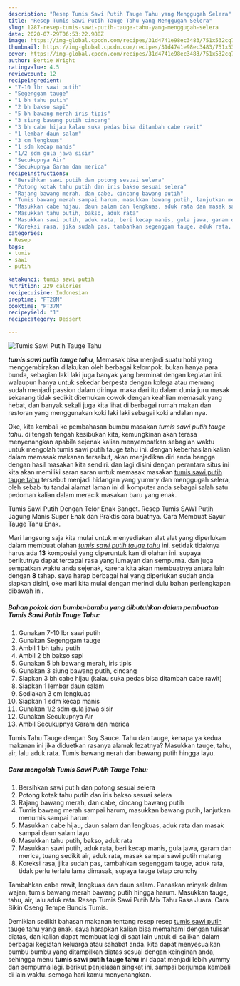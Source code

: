 ```yaml
---
description: "Resep Tumis Sawi Putih Tauge Tahu yang Menggugah Selera"
title: "Resep Tumis Sawi Putih Tauge Tahu yang Menggugah Selera"
slug: 1287-resep-tumis-sawi-putih-tauge-tahu-yang-menggugah-selera
date: 2020-07-29T06:53:22.988Z
image: https://img-global.cpcdn.com/recipes/31d4741e98ec3483/751x532cq70/tumis-sawi-putih-tauge-tahu-foto-resep-utama.jpg
thumbnail: https://img-global.cpcdn.com/recipes/31d4741e98ec3483/751x532cq70/tumis-sawi-putih-tauge-tahu-foto-resep-utama.jpg
cover: https://img-global.cpcdn.com/recipes/31d4741e98ec3483/751x532cq70/tumis-sawi-putih-tauge-tahu-foto-resep-utama.jpg
author: Bertie Wright
ratingvalue: 4.5
reviewcount: 12
recipeingredient:
- "7-10 lbr sawi putih"
- "Segenggam tauge"
- "1 bh tahu putih"
- "2 bh bakso sapi"
- "5 bh bawang merah iris tipis"
- "3 siung bawang putih cincang"
- "3 bh cabe hijau kalau suka pedas bisa ditambah cabe rawit"
- "1 lembar daun salam"
- "3 cm lengkuas"
- "1 sdm kecap manis"
- "1/2 sdm gula jawa sisir"
- "Secukupnya Air"
- "Secukupnya Garam dan merica"
recipeinstructions:
- "Bersihkan sawi putih dan potong sesuai selera"
- "Potong kotak tahu putih dan iris bakso sesuai selera"
- "Rajang bawang merah, dan cabe, cincang bawang putih"
- "Tumis bawang merah sampai harum, masukkan bawang putih, lanjutkan menumis sampai harum"
- "Masukkan cabe hijau, daun salam dan lengkuas, aduk rata dan masak sampai daun salam layu"
- "Masukkan tahu putih, bakso, aduk rata"
- "Masukkan sawi putih, aduk rata, beri kecap manis, gula jawa, garam dan merica, tuang sedikit air, aduk rata, masak sampai sawi putih matang"
- "Koreksi rasa, jika sudah pas, tambahkan segenggam tauge, aduk rata, tidak perlu terlalu lama dimasak, supaya tauge tetap crunchy"
categories:
- Resep
tags:
- tumis
- sawi
- putih

katakunci: tumis sawi putih 
nutrition: 229 calories
recipecuisine: Indonesian
preptime: "PT28M"
cooktime: "PT37M"
recipeyield: "1"
recipecategory: Dessert

---
```



![Tumis Sawi Putih Tauge Tahu](https://img-global.cpcdn.com/recipes/31d4741e98ec3483/751x532cq70/tumis-sawi-putih-tauge-tahu-foto-resep-utama.jpg)

<b><i>tumis sawi putih tauge tahu</i></b>, Memasak bisa menjadi suatu hobi yang menggembirakan dilakukan oleh berbagai kelompok. bukan hanya para bunda, sebagian laki laki juga banyak yang berminat dengan kegiatan ini. walaupun hanya untuk sekedar berpesta dengan kolega atau memang sudah menjadi passion dalam dirinya. maka dari itu dalam dunia juru masak sekarang tidak sedikit ditemukan cowok dengan keahlian memasak yang hebat, dan banyak sekali juga kita lihat di berbagai rumah makan dan restoran yang menggunakan koki laki laki sebagai koki andalan nya.

Oke, kita kembali ke pembahasan bumbu masakan <i>tumis sawi putih tauge tahu</i>. di tengah tengah kesibukan kita, kemungkinan akan terasa menyenangkan apabila sejenak kalian menyempatkan sebagian waktu untuk mengolah tumis sawi putih tauge tahu ini. dengan keberhasilan kalian dalam memasak makanan tersebut, akan menjadikan diri anda bangga dengan hasil masakan kita sendiri. dan lagi disini dengan perantara situs ini kita akan memiliki saran saran untuk memasak masakan <u>tumis sawi putih tauge tahu</u> tersebut menjadi hidangan yang yummy dan menggugah selera, oleh sebab itu tandai alamat laman ini di komputer anda sebagai salah satu pedoman kalian dalam meracik masakan baru yang enak.

Tumis Sawi Putih Dengan Telor Enak Banget. Resep Tumis SAWI Putih Jagung Manis Super Enak dan Praktis cara buatnya. Cara Membuat Sayur Tauge Tahu Enak.


Mari langsung saja kita mulai untuk menyediakan alat alat yang diperlukan dalam membuat olahan <u><i>tumis sawi putih tauge tahu</i></u> ini. setidak tidaknya harus ada <b>13</b> komposisi yang diperuntuk kan di olahan ini. supaya berikutnya dapat tercapai rasa yang lumayan dan sempurna. dan juga sempatkan waktu anda sejenak, karena kita akan membuatnya antara lain dengan <b>8</b> tahap. saya harap berbagai hal yang diperlukan sudah anda siapkan disini, oke mari kita mulai dengan merinci dulu bahan perlengkapan dibawah ini.

<!--inarticleads1-->

##### Bahan pokok dan bumbu-bumbu yang dibutuhkan dalam pembuatan Tumis Sawi Putih Tauge Tahu:

1. Gunakan 7-10 lbr sawi putih
1. Gunakan Segenggam tauge
1. Ambil 1 bh tahu putih
1. Ambil 2 bh bakso sapi
1. Gunakan 5 bh bawang merah, iris tipis
1. Gunakan 3 siung bawang putih, cincang
1. Siapkan 3 bh cabe hijau (kalau suka pedas bisa ditambah cabe rawit)
1. Siapkan 1 lembar daun salam
1. Sediakan 3 cm lengkuas
1. Siapkan 1 sdm kecap manis
1. Gunakan 1/2 sdm gula jawa sisir
1. Gunakan Secukupnya Air
1. Ambil Secukupnya Garam dan merica


Tumis Tahu Tauge dengan Soy Sauce. Tahu dan tauge, kenapa ya kedua makanan ini jika diduetkan rasanya alamak lezatnya? Masukkan tauge, tahu, air, lalu aduk rata. Tumis bawang nerah dan bawang putih hingga layu. 

<!--inarticleads2-->

##### Cara mengolah Tumis Sawi Putih Tauge Tahu:

1. Bersihkan sawi putih dan potong sesuai selera
1. Potong kotak tahu putih dan iris bakso sesuai selera
1. Rajang bawang merah, dan cabe, cincang bawang putih
1. Tumis bawang merah sampai harum, masukkan bawang putih, lanjutkan menumis sampai harum
1. Masukkan cabe hijau, daun salam dan lengkuas, aduk rata dan masak sampai daun salam layu
1. Masukkan tahu putih, bakso, aduk rata
1. Masukkan sawi putih, aduk rata, beri kecap manis, gula jawa, garam dan merica, tuang sedikit air, aduk rata, masak sampai sawi putih matang
1. Koreksi rasa, jika sudah pas, tambahkan segenggam tauge, aduk rata, tidak perlu terlalu lama dimasak, supaya tauge tetap crunchy


Tambahkan cabe rawit, lengkuas dan daun salam. Panaskan minyak dalam wajan, tumis bawang merah bawang putih hingga harum. Masukkan tauge, tahu, air, lalu aduk rata. Resep Tumis Sawi Putih Mix Tahu Rasa Juara. Cara Bikin Oseng Tempe Buncis Tumis. 

Demikian sedikit bahasan makanan tentang resep resep <u>tumis sawi putih tauge tahu</u> yang enak. saya harapkan kalian bisa memahami dengan tulisan diatas, dan kalian dapat membuat lagi di saat lain untuk di sajikan dalam berbagai kegiatan keluarga atau sahabat anda. kita dapat menyesuaikan bumbu bumbu yang ditampilkan diatas sesuai dengan keinginan anda, sehingga menu <b>tumis sawi putih tauge tahu</b> ini dapat menjadi lebih yummy dan sempurna lagi. berikut penjelasan singkat ini, sampai berjumpa kembali di lain waktu. semoga hari kamu menyenangkan.
